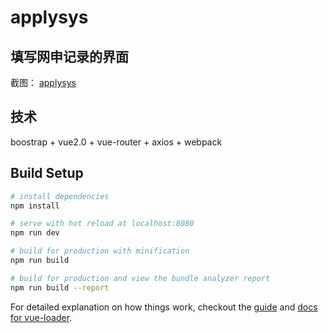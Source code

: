 # applysys

## 填写网申记录的界面
截图：
[applysys](https://drive.google.com/open?id=0B2HttNbiwaPCU1RFNEZHSXVYNEE)

## 技术
boostrap + vue2.0 + vue-router + axios + webpack

## Build Setup

``` bash
# install dependencies
npm install

# serve with hot reload at localhost:8080
npm run dev

# build for production with minification
npm run build

# build for production and view the bundle analyzer report
npm run build --report
```

For detailed explanation on how things work, checkout the [guide](http://vuejs-templates.github.io/webpack/) and [docs for vue-loader](http://vuejs.github.io/vue-loader).

